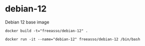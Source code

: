 # debian-12

Debian 12 base image

```
docker build -t="freeasso/debian-12" .
```

```
docker run -it --name="debian-12" freeasso/debian-12 /bin/bash
```